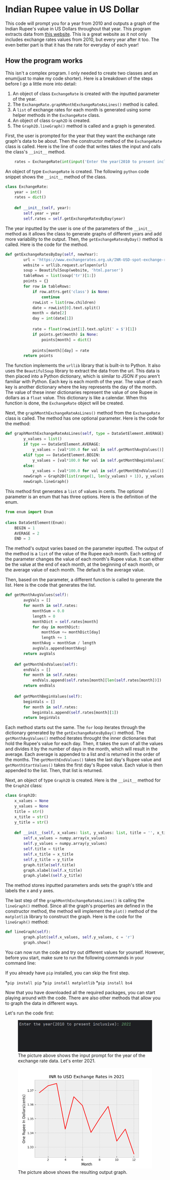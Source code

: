 # Indian Rupee value in US Dollar

This code will prompt you for a year from 2010 and outputs a graph of the Indian Rupee's value in US Dollars throughout that year. This program extracts data from <a href = "https://www.exchangerates.org.uk/INR-USD-spot-exchange-rates-history-2010.html">this website</a>. This is a great website as it not only includes exchange rates values from 2010, but every year after it too. The even better part is that it has the rate for everyday of each year!

## How the program works

This isn't a complex program. I only needed to create two classes and an enum(just to make my code shorter). Here is a breakdown of the steps before I go a little more into detail:

1. An object of class `ExchangeRate` is created with the inputted parameter of the year.
2. The `ExchangeRate.graphMonthExchangeRateAsLines()` method is called.
3. A `list` of exchange rates for each month is generated using some helper methods in the `ExchangeRate` class.
4. An object of class `Graph2D` is created.
5. The `Graph2D.lineGraph()` method is called and a graph is generated.

First, the user is prompted for the year that they want the exchange rate graph's data to be about. Then the constructor method of the `ExchangeRate` class is called. Here is the line of code that writes takes the input and calls the class's `__init__` method.

```python
    rates = ExchangeRate(int(input('Enter the year(2010 to present inclusive): ')))
```

An object of type `ExchangeRate` is created. The following `python` code snippet shows the `__init__` method of the class.

```python
class ExchangeRate:
    year = int()
    rates = dict()

    def __init__(self, year):
        self.year = year
        self.rates = self.getExchangeRatesByDay(year)
```

The year inputted by the user is one of the parameters of the `__init__` method as it allows the class to generate graphs of different years and add more variability to the output. Then, the `getExchangeRatesByDay()` method is called. Here is the code for the method.

```python
def getExchangeRatesByDay(self, newYear):
        url = 'https://www.exchangerates.org.uk/INR-USD-spot-exchange-rates-history-' + str(newYear) + '.html'
        website = urllib.request.urlopen(url)
        soup = BeautifulSoup(website, 'html.parser')
        tableRows = list(soup('tr')[1:])
        points = {}
        for row in tableRows:
            if row.attrs.get('class') is None:
                continue
            rowList = list(row.children)
            date = rowList[0].text.split()
            month = date[2]
            day = int(date[1])

            rate = float(rowList[1].text.split(' = $')[1])
            if points.get(month) is None:
                points[month] = dict()

            points[month][day] = rate
        return points
```

The function implements the `urllib` library that is built-in to Python. It also uses the `BeautifulSoup` library to extract the data from the url. This data is then placed into a Python dictionary, which is similar to JSON if you aren't familiar with Python. Each key is each month of the year. The value of each key is another dictionary where the key represents the day of the month. The value of these inner dictionaries represent the value of one Rupee in dollars as a `float` value. This dictionary is like a calendar. When this function is done, the `ExchangeRate` object will be created.

Next, the `graphMonthExchangeRateAsLines()` method from the `ExchangeRate` class is called. The method has one optional parameter. Here is the code for the method:

```python
def graphMonthExchangeRateAsLines(self, type = DataSetElement.AVERAGE):
        y_values = list()
        if type == DataSetElement.AVERAGE:
            y_values = [val*100.0 for val in self.getMonthAvgValues()]
        elif type == DataSetElement.BEGIN:
            y_values = [val*100.0 for val in self.getMonthBeginValues()]
        else:
            y_values = [val*100.0 for val in self.getMonthEndValues()]
        newGraph = Graph2D(list(range(1, len(y_values) + 1)), y_values, 'INR to USD Exchange Rates in ' + str(self.year), "Month", 'One Rupee In Dollars(cents)')
        newGraph.lineGraph()
```

This method first generates a `list` of values in cents. The optional parameter is an enum that has three options. Here is the definition of the enum.

```python
from enum import Enum

class DataSetElement(Enum):
    BEGIN = 1
    AVERAGE = 2
    END = 3
```

The method's output varies based on the parameter inputted. The output of the method is a `list` of the value of the Rupee each month. Each setting of the parameter changes the value of each month's Rupee value. It can either be the value at the end of each month, at the beginning of each month, or the average value of each month. The default is the average value.

Then, based on the parameter, a different function is called to generate the list. Here is the code that generates the list.

```python
def getMonthAvgValues(self):
        avgVals = []
        for month in self.rates:
            monthSum = 0.0
            length = 0
            monthDict = self.rates[month]
            for day in monthDict:
                monthSum += monthDict[day]
                length += 1
            monthAvg = monthSum / length
            avgVals.append(monthAvg)
        return avgVals

    def getMonthEndValues(self):
        endVals = []
        for month in self.rates:
            endVals.append(self.rates[month][len(self.rates[month])])
        return endVals

    def getMonthBeginValues(self):
        beginVals = []
        for month in self.rates:
            beginVals.append(self.rates[month][1])
        return beginVals
```

Each method starts out the same. The `for` loop iterates through the dictionary generated by the `getExchangeRatesByDay()` method.  The `getMonthAvgValues()` method iterates throught the inner dictionaries that hold the Rupee's value for each day. Then, it takes the sum of all the values and divides it by the number of days in the month, which will result in the average. Each average is appended to a list and is returned in the order of the months. The `getMonthEndValues()` takes the last day's Rupee value and `getMonthStartValues()` takes the first day's Rupee value. Each value is then appended to the list. Then, that list is returned.

Next, an object of type `Graph2D` is created. Here is the `__init__` method for the `Graph2d` class:

```python
class Graph2D:
    x_values = None
    y_values = None
    title = str()
    x_title = str()
    y_title = str()

    def __init__(self, x_values: list, y_values: list, title = '', x_title = '', y_title = ''):
        self.x_values = numpy.array(x_values)
        self.y_values = numpy.array(y_values)
        self.title = title
        self.x_title = x_title
        self.y_title = y_title
        graph.title(self.title)
        graph.xlabel(self.x_title)
        graph.ylabel(self.y_title)
```

The method stores inputted parameters ands sets the graph's title and labels the x and y axes. 

The last step of the `graphMonthExchangeRateAsLines()` is calling the `lineGraph()` method. Since all the graph's properties are defined in the constructor method, the method will implement the `plot()` method of the `matplotlib` library to construct the graph. Here is the code for the `lineGraph()` method:

```python
def lineGraph(self):
        graph.plot(self.x_values, self.y_values, c = 'r')
        graph.show()
```

You can now run the code and try out different values for yourself. However, before you start, make sure to run the following commands in your command line:

If you already have `pip` installed, you can skip the first step.

*`pip install pip`
*`pip install matplotlib`
*`pip install bs4`

Now that you have downloaded all the required packages, you can start playing around with the code. There are also other methods that allow you to graph the data in different ways.

Let's run the code first:

<figure>
    <img src = "./Screenshot 2023-06-12 230522.png" alt = "Figure 1">
    <figcaption>The picture above shows the input prompt for the year of the exchange rate data. Let's enter 2021.</figcaption>
</figure>

<figure>
    <img src = "./Figure_1.png" alt = "Figure 2">
    <figcaption>The picture above shows the resulting output graph.</figcaption>
</figure>
